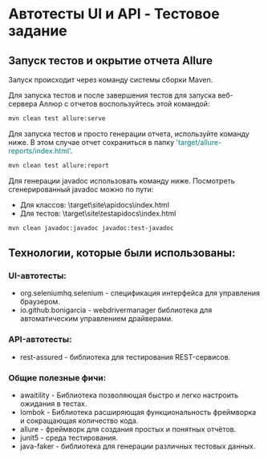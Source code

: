 # Автотесты UI и API - Тестовое задание
## Запуск тестов и окрытие отчета Allure

Запуск происходит через команду системы сборки Maven.

Для запуска тестов и после завершения тестов для запуска веб-сервера Аллюр с отчетов воспользуйтесь этой командой:
```sh
mvn clean test allure:serve 
```
Для запуска тестов и просто генерации отчета, используйте команду ниже. В этом случае отчет сохраниться в папку <span style="color:teal">'target/allure-reports/index.html'</span>. 

```sh
mvn clean test allure:report
```

Для генерации javadoc использовать команду ниже. 
Посмотреть сгенерированный javadoc можно по пути:

- Для классов: \target\site\apidocs\index.html
- Для тестов: \target\site\testapidocs\index.html



```sh
mvn clean javadoc:javadoc javadoc:test-javadoc
```

## Технологии, которые были использованы:

### UI-автотесты:
- org.seleniumhq.selenium - спецификация интерфейса для управления браузером.
- io.github.bonigarcia - webdrivermanager библиотека для автоматическим управлением драйверами.

### API-автотесты:
- rest-assured - библиотека для тестирования REST-сервисов.

### Общие полезные фичи:
- awaitility - Библиотека позволяющая быстро и легко настроить ожидания в тестах.
- lombok - Библиотека расширяющая функциональность фреймворка и сокращающая количество кода.
- allure - фреймворк для создания простых и понятных отчётов.
- junit5 - среда тестирования.
- java-faker - библиотека для генерации различных тестовых данных.